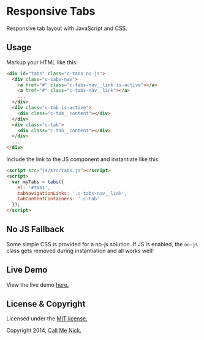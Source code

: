 # Responsive Tabs

Responsive tab layout with JavaScript and CSS.

## Usage

Markup your HTML like this:

```html
<div id="tabs" class="c-tabs no-js">
  <div class="c-tabs-nav">
    <a href="#" class="c-tabs-nav__link is-active"></a>
    <a href="#" class="c-tabs-nav__link"></a>
    ...
  </div>
  <div class="c-tab is-active">
    <div class="c-tab__content"></div>
  </div>
  <div class="c-tab">
    <div class="c-tab__content"></div>
  </div>
  ...
</div>
```

Include the link to the JS component and instantiate like this:

```html
<script src="js/src/tabs.js"></script>
<script>
  var myTabs = tabs({
    el: '#tabs',
    tabNavigationLinks: '.c-tabs-nav__link',
    tabContentContainers: '.c-tab'
  });
</script>
```

## No JS Fallback

Some simple CSS is provided for a no-js solution. If JS is enabled, the `no-js` class gets removed during instantiation and all works well!

## Live Demo

View the live demo [here.](http://callmenick.com/_development/responsive-tabs/)

## License & Copyright

Licensed under the [MIT license.](http://www.opensource.org/licenses/mit-license.php)

Copyright 2014, [Call Me Nick.](http://callmenick.com)